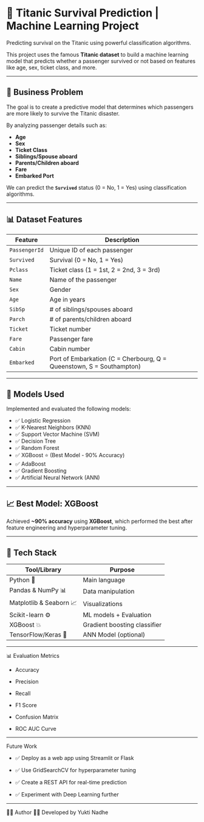 # 🚢 Titanic Survival Prediction | Machine Learning Project

Predicting survival on the Titanic using powerful classification algorithms.

This project uses the famous **Titanic dataset** to build a machine learning model that predicts whether a passenger survived or not based on features like age, sex, ticket class, and more.

---

## 🎯 Business Problem

The goal is to create a predictive model that determines which passengers are more likely to survive the Titanic disaster.

By analyzing passenger details such as:
- **Age**
- **Sex**
- **Ticket Class**
- **Siblings/Spouse aboard**
- **Parents/Children aboard**
- **Fare**
- **Embarked Port**

We can predict the **`Survived`** status (0 = No, 1 = Yes) using classification algorithms.

---

## 📊 Dataset Features

| Feature      | Description                                  |
|--------------|----------------------------------------------|
| `PassengerId`| Unique ID of each passenger                  |
| `Survived`   | Survival (0 = No, 1 = Yes)                   |
| `Pclass`     | Ticket class (1 = 1st, 2 = 2nd, 3 = 3rd)     |
| `Name`       | Name of the passenger                        |
| `Sex`        | Gender                                       |
| `Age`        | Age in years                                 |
| `SibSp`      | # of siblings/spouses aboard                 |
| `Parch`      | # of parents/children aboard                 |
| `Ticket`     | Ticket number                                |
| `Fare`       | Passenger fare                               |
| `Cabin`      | Cabin number                                 |
| `Embarked`   | Port of Embarkation (C = Cherbourg, Q = Queenstown, S = Southampton) |

---

## 🧠 Models Used

Implemented and evaluated the following models:

- ✅ Logistic Regression  
- ✅ K-Nearest Neighbors (KNN)  
- ✅ Support Vector Machine (SVM)  
- ✅ Decision Tree  
- ✅ Random Forest  
- ✅ XGBoost ⭐️ (Best Model - 90% Accuracy)  
- ✅ AdaBoost  
- ✅ Gradient Boosting  
- ✅ Artificial Neural Network (ANN)

---

## 📈 Best Model: XGBoost

Achieved **~90% accuracy** using **XGBoost**, which performed the best after feature engineering and hyperparameter tuning.

---

## 📌 Tech Stack

| Tool/Library    | Purpose                      |
|------------------|------------------------------|
| Python 🐍        | Main language                |
| Pandas & NumPy 📊| Data manipulation            |
| Matplotlib & Seaborn 📈 | Visualizations     |
| Scikit-learn ⚙️ | ML models + Evaluation       |
| XGBoost 💥       | Gradient boosting classifier |
| TensorFlow/Keras 🤖 | ANN Model (optional)     |


---

📊 Evaluation Metrics
- Accuracy

- Precision

- Recall

- F1 Score

- Confusion Matrix

- ROC AUC Curve

---

Future Work
- ✅ Deploy as a web app using Streamlit or Flask

- ✅ Use GridSearchCV for hyperparameter tuning

- ✅ Create a REST API for real-time prediction

- ✅ Experiment with Deep Learning further

---

🙋‍♀️ Author
👩‍💻 Developed by Yukti Nadhe
